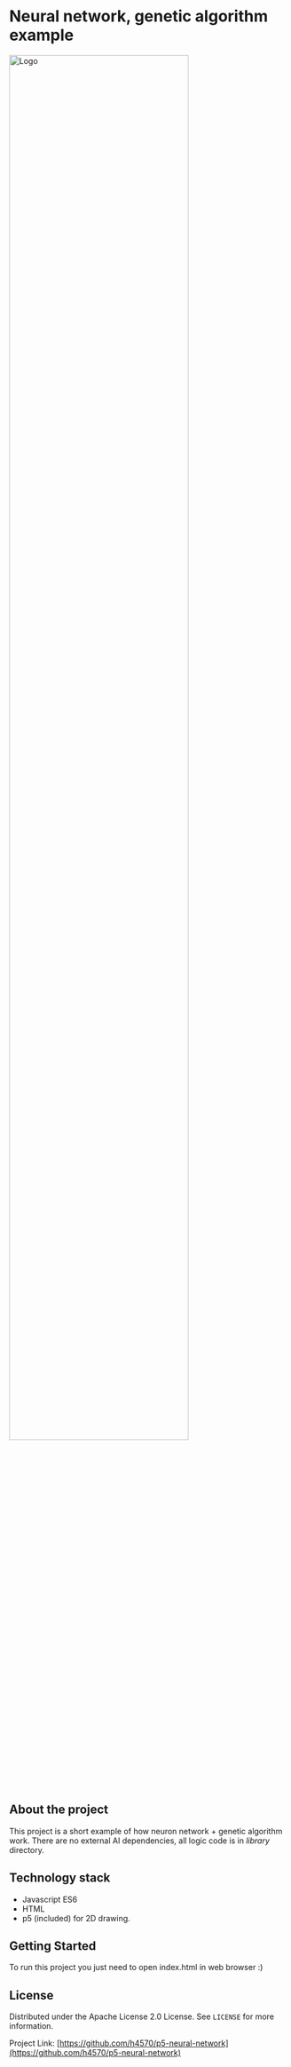 # Neural network, genetic algorithm example

<img src="http://apgcglz.cluster028.hosting.ovh.net/github/p5-neural-network/main.gif" alt="Logo" width="80%" height="auto">

## About the project
This project is a short example of how neuron network + genetic algorithm work. There are no external AI dependencies, all logic code is in *library* directory.
 
## Technology stack 

* Javascript ES6
* HTML
* p5 (included) for 2D drawing.

## Getting Started  

To run this project you just need to open index.html in web browser :)  

## License  

Distributed under the Apache License 2.0 License. See `LICENSE` for more information. 

Project Link: [https://github.com/h4570/p5-neural-network](https://github.com/h4570/p5-neural-network)  